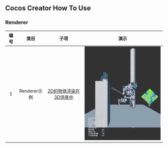 ## Cocos Creator How To Use

### Renderer
| 编号 | 类目 | 子项 | 演示 |
| :---: |:---: |:---: |:---: |
| 1 | Renderer示例 | [2D的物体渲染在3D场景中](https://gitee.com/yeshao2069/cocos-creator-how-to-use/tree/v3.0.x/Renderer/Creator3.0.0_2dRenderingIn3d) | <div align=center><img src="../gif/202203/2022030521.gif" width="400" height="300" /></div> |